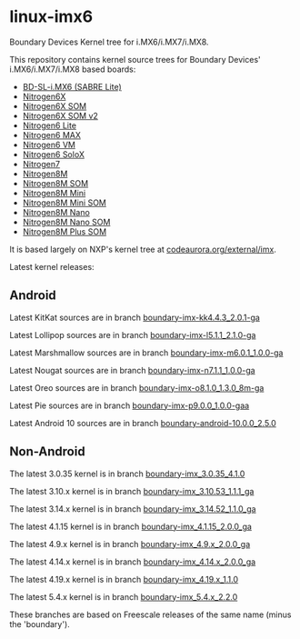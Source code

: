 linux-imx6
==========

Boundary Devices Kernel tree for i.MX6/i.MX7/i.MX8.

This repository contains kernel source trees for Boundary Devices'
i.MX6/i.MX7/i.MX8 based boards:

* [BD-SL-i.MX6 (SABRE Lite)][sabrelite]
* [Nitrogen6X][nitrogen6x]
* [Nitrogen6X SOM][nitrogen6x-som]
* [Nitrogen6X SOM v2][nitrogen6x-somv2]
* [Nitrogen6 Lite][nitrogen6-lite]
* [Nitrogen6 MAX][nitrogen6-max]
* [Nitrogen6 VM][nitrogen6-vm]
* [Nitrogen6 SoloX][nitrogen6-sx]
* [Nitrogen7][nitrogen7]
* [Nitrogen8M][nitrogen8m]
* [Nitrogen8M SOM][nitrogen8m-som]
* [Nitrogen8M Mini][nitrogen8mm]
* [Nitrogen8M Mini SOM][nitrogen8mm-som]
* [Nitrogen8M Nano][nitrogen8mn]
* [Nitrogen8M Nano SOM][nitrogen8mn-som]
* [Nitrogen8M Plus SOM][nitrogen8mp-som]

It is based largely on NXP's kernel tree at [codeaurora.org/external/imx][nxp].

Latest kernel releases:

Android
-----------
Latest KitKat sources are in branch [boundary-imx-kk4.4.3\_2.0.1-ga][latest-kitkat]

Latest Lollipop sources are in branch [boundary-imx-l5.1.1\_2.1.0-ga][latest-lollipop]

Latest Marshmallow sources are in branch [boundary-imx-m6.0.1\_1.0.0-ga][latest-marshmallow]

Latest Nougat sources are in branch [boundary-imx-n7.1.1\_1.0.0-ga][latest-nougat]

Latest Oreo sources are in branch [boundary-imx-o8.1.0\_1.3.0\_8m-ga][latest-oreo]

Latest Pie sources are in branch [boundary-imx-p9.0.0\_1.0.0-gaa][latest-pie]

Latest Android 10 sources are in branch [boundary-android-10.0.0\_2.5.0][latest-10]

Non-Android
------------------
The latest 3.0.35 kernel is in branch [boundary-imx\_3.0.35\_4.1.0][latest-3.0.35]

The latest 3.10.x kernel is in branch [boundary-imx\_3.10.53\_1.1.1\_ga][latest-3.10.x]

The latest 3.14.x kernel is in branch [boundary-imx\_3.14.52\_1.1.0\_ga][latest-3.14.x]

The latest 4.1.15 kernel is in branch [boundary-imx\_4.1.15\_2.0.0\_ga][latest-4.1.15]

The latest 4.9.x kernel is in branch [boundary-imx\_4.9.x\_2.0.0\_ga][latest-4.9.x]

The latest 4.14.x kernel is in branch [boundary-imx\_4.14.x\_2.0.0\_ga][latest-4.14.x]

The latest 4.19.x kernel is in branch [boundary-imx\_4.19.x\_1.1.0][latest-4.19.x]

The latest 5.4.x kernel is in branch [boundary-imx\_5.4.x\_2.2.0][latest-5.4.x]

These branches are based on Freescale releases of the same name (minus the 'boundary').


[nxp]: https://source.codeaurora.org/external/imx/linux-imx/ "NXP Git repository"
[sabrelite]:https://boundarydevices.com/wiki/bd-sl-imx6 "SABRE Lite product page"
[nitrogen6x]:https://boundarydevices.com/wiki/nitrogen6x "Nitrogen6X product page"
[nitrogen6x-som]:https://boundarydevices.com/wiki/nitrogen6x-som-v1 "Nitrogen6X SOM product page"
[nitrogen6x-somv2]:https://boundarydevices.com/wiki/nitrogen6x-som-v2 "Nitrogen6X SOM v2 product page"
[nitrogen6-lite]:https://boundarydevices.com/wiki/nitrogen6_lite "Nitrogen6_Lite product page"
[nitrogen6-max]:https://boundarydevices.com/wiki/nitrogen6max "Nitrogen6_MAX product page"
[nitrogen6-vm]:https://boundarydevices.com/wiki/nitrogen6vm "Nitrogen6_VM product page"
[nitrogen6-sx]:https://boundarydevices.com/wiki/nitrogen6_solox "Nit6_SoloX product page"
[nitrogen7]:https://boundarydevices.com/wiki/nitrogen7 "Nitrogen7 product page"
[nitrogen8m]:https://boundarydevices.com/wiki/nitrogen8m-sbc "Nitrogen8M product page"
[nitrogen8m-som]:https://boundarydevices.com/wiki/nitrogen8m-som "Nitrogen8M SOM product page"
[nitrogen8mm]:https://boundarydevices.com/wiki/nitrogen8m-mini-sbc "Nitrogen8M_Mini product page"
[nitrogen8mm-som]:https://boundarydevices.com/wiki/Nitrogen8M_Mini-SOM "Nitrogen8M_Mini SOM product page"
[nitrogen8mn]:https://boundarydevices.com/wiki/nitrogen8m-nano-sbc "Nitrogen8M Nano product page"
[nitrogen8mn-som]:https://boundarydevices.com/wiki/nitrogen8m-nano-som "Nitrogen8M Nano SOM product page"
[nitrogen8mp-som]:https://boundarydevices.com/wiki/nitrogen8m-plus-som "Nitrogen8M Plus SOM product page"
[latest-jellybean]:http://github.com/boundarydevices/linux-imx6/tree/boundary-jb4.3_1.0.0-ga "Boundary Jellybean kernel tree"
[latest-kitkat]:http://github.com/boundarydevices/linux-imx6/tree/boundary-imx-kk4.4.3_2.0.1-ga "Boundary KitKat kernel tree"
[latest-lollipop]:http://github.com/boundarydevices/linux-imx6/tree/boundary-imx-l5.1.1_2.1.0-ga "Boundary Lollipop kernel tree"
[latest-marshmallow]:http://github.com/boundarydevices/linux-imx6/tree/boundary-imx-m6.0.1_1.0.0-ga "Boundary Marshmallow kernel tree"
[latest-nougat]:http://github.com/boundarydevices/linux-imx6/tree/boundary-imx-n7.1.1_1.0.0-ga "Boundary Nougat kernel tree"
[latest-oreo]:http://github.com/boundarydevices/linux-imx6/tree/boundary-imx-o8.1.0_1.3.0_8m-ga "Boundary Oreo kernel tree"
[latest-pie]:http://github.com/boundarydevices/linux-imx6/tree/boundary-imx-p9.0.0_1.0.0-ga "Boundary Pie kernel tree"
[latest-10]:http://github.com/boundarydevices/linux-imx6/tree/boundary-android-10.0.0_2.5.0 "Boundary Android 10 kernel tree"
[latest-3.0.35]:http://github.com/boundarydevices/linux-imx6/tree/boundary-imx_3.0.35_4.1.0 "Boundary 3.0.35 4.1.0 kernel tree"
[latest-3.10.x]:http://github.com/boundarydevices/linux-imx6/tree/boundary-imx_3.10.53_1.1.1_ga "Boundary 3.10.53-1.1.1 GA kernel tree"
[latest-3.14.x]:http://github.com/boundarydevices/linux-imx6/tree/boundary-imx_3.14.52_1.1.0_ga "Boundary 3.14.52-1.1.0 GA kernel tree"
[latest-4.1.15]:http://github.com/boundarydevices/linux-imx6/tree/boundary-imx_4.1.15_2.0.0_ga "Boundary 4.1.15-2.0.0 GA kernel tree"
[latest-4.9.x]:https://github.com/boundarydevices/linux-imx6/tree/boundary-imx_4.9.x_2.0.0_ga "Boundary 4.9.x-2.0.0 GA kernel tree"
[latest-4.14.x]:https://github.com/boundarydevices/linux-imx6/tree/boundary-imx_4.14.x_2.0.0_ga "Boundary 4.14.x-2.0.0 GA kernel tree"
[latest-4.19.x]:https://github.com/boundarydevices/linux-imx6/tree/boundary-imx_4.19.x_1.1.0 "Boundary 4.19.x-1.1.0 kernel tree"
[latest-5.4.x]:https://github.com/boundarydevices/linux-imx6/tree/boundary-imx_5.4.x_2.2.0 "Boundary 5.4.x-2.2.0 kernel tree"
